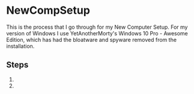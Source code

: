 # NewCompSetup
This is the process that I go through for my New Computer Setup. For my version of Windows I use YetAnotherMorty's Windows 10 Pro - Awesome Edition, which has had the bloatware and spyware removed from the installation.

## Steps
1. 
2. 
